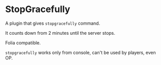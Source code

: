 # StopGracefully

A plugin that gives `stopgracefully` command.

It counts down from 2 minutes until the server stops.

Folia compatible.

`stopgracefully` works only from console, can't be used by players, even OP.
